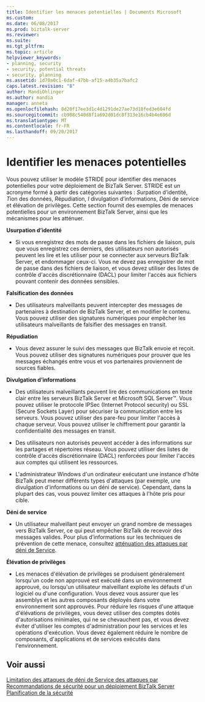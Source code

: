 ```yaml
---
title: Identifier les menaces potentielles | Documents Microsoft
ms.custom: 
ms.date: 06/08/2017
ms.prod: biztalk-server
ms.reviewer: 
ms.suite: 
ms.tgt_pltfrm: 
ms.topic: article
helpviewer_keywords:
- planning, security
- security, potential threats
- security, planning
ms.assetid: 1d70a0c1-6daf-47bb-af15-a4b35a7bafc2
caps.latest.revision: "8"
author: MandiOhlinger
ms.author: mandia
manager: anneta
ms.openlocfilehash: 8d20f17ee3d1c4d1291de27ae73d18fed3e604fd
ms.sourcegitcommit: cb908c540d8f1a692d01dc8f313e16cb4b4e696d
ms.translationtype: MT
ms.contentlocale: fr-FR
ms.lasthandoff: 09/20/2017
---
```

# <a name="identifying-potential-threats"></a>Identifier les menaces potentielles
Vous pouvez utiliser le modèle STRIDE pour identifier des menaces potentielles pour votre déploiement de BizTalk Server. STRIDE est un acronyme formé à partir des catégories suivantes : *S*urpation d’identité, *T*ion des données, *R*épudiation, *I* divulgation d’informations, *D*éni de service et élévation de privilèges. Cette section fournit des exemples de menaces potentielles pour un environnement BizTalk Server, ainsi que les mécanismes pour les atténuer.  
  
 **Usurpation d’identité**  
  
-   Si vous enregistrez des mots de passe dans les fichiers de liaison, puis que vous enregistrez ces derniers, des utilisateurs non autorisés peuvent les lire et les utiliser pour se connecter aux serveurs BizTalk Server, et endommager ceux-ci. Vous ne devez pas enregistrer de mot de passe dans des fichiers de liaison, et vous devez utiliser des listes de contrôle d'accès discrétionnaire (DACL) pour limiter l'accès aux fichiers pouvant contenir des données sensibles.  
  
 **Falsification des données**  
  
-   Des utilisateurs malveillants peuvent intercepter des messages de partenaires à destination de BizTalk Server, et en modifier le contenu. Vous pouvez utiliser des signatures numériques pour empêcher les utilisateurs malveillants de falsifier des messages en transit.  
  
 **Répudiation**  
  
-   Vous devez assurer le suivi des messages que BizTalk envoie et reçoit. Vous pouvez utiliser des signatures numériques pour prouver que les messages échangés entre vous et vos partenaires proviennent de sources fiables.  
  
 **Divulgation d’informations**  
  
-   Des utilisateurs malveillants peuvent lire des communications en texte clair entre les serveurs BizTalk Server et Microsoft SQL Server™. Vous pouvez utiliser le protocole IPSec (Internet Protocol security) ou SSL (Secure Sockets Layer) pour sécuriser la communication entre les serveurs. Vous pouvez utiliser des pare-feu pour limiter l'accès à chaque serveur. Vous pouvez utiliser le chiffrement pour garantir la confidentialité des messages en transit.  
  
-   Des utilisateurs non autorisés peuvent accéder à des informations sur les partages et répertoires réseau. Vous pouvez utiliser des listes de contrôle d'accès discrétionnaire (DACL) renforcées pour limiter l'accès aux comptes qui utilisent les ressources.  
  
-   L'administrateur Windows d'un ordinateur exécutant une instance d'hôte BizTalk peut mener différents types d'attaques (par exemple, une divulgation d'informations ou un déni de service). Cependant, dans la plupart des cas, vous pouvez limiter ces attaques à l'hôte pris pour cible.  
  
 **Déni de service**  
  
-   Un utilisateur malveillant peut envoyer un grand nombre de messages vers BizTalk Server, ce qui peut empêcher BizTalk de recevoir des messages valides. Pour plus d’informations sur les techniques de prévention de cette menace, consultez [atténuation des attaques par déni de Service](../core/mitigating-denial-of-service-attacks.md).  
  
 **Élévation de privilèges**  
  
-   Les menaces d'élévation de privilèges se produisent généralement lorsqu'un code non approuvé est exécuté dans un environnement approuvé, ou lorsqu'un utilisateur malveillant exploite les défauts d'un logiciel ou d'une configuration. Vous devez vous assurer que les assemblys et les autres composants déployés dans votre environnement sont approuvés. Pour réduire les risques d'une attaque d'élévations de privilèges, vous devez utiliser des comptes dotés d'autorisations minimales, qui ne se chevauchent pas, et vous devez éviter d'utiliser les comptes d'administration pour les services et les opérations d'exécution. Vous devez également réduire le nombre de composants, d'applications et de services exécutés dans l'environnement.  
  
## <a name="see-also"></a>Voir aussi  
 [Limitation des attaques de déni de Service des attaques par](../core/mitigating-denial-of-service-attacks.md)   
 [Recommandations de sécurité pour un déploiement BizTalk Server](../core/security-recommendations-for-a-biztalk-server-deployment.md)   
 [Planification de la sécurité](../core/planning-for-security.md)